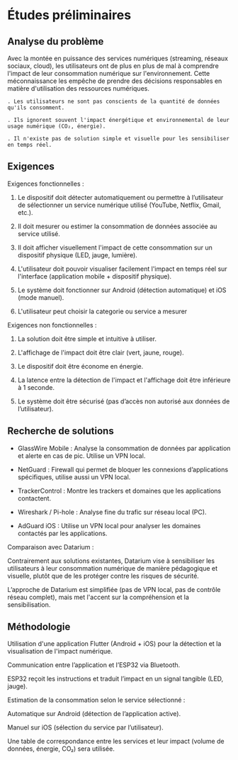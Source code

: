 # Études préliminaires

## Analyse du problème

Avec la montée en puissance des services numériques (streaming, réseaux sociaux, cloud), les utilisateurs ont de plus en plus de mal à comprendre l'impact de leur consommation numérique sur l'environnement. Cette méconnaissance les empêche de prendre des décisions responsables en matière d'utilisation des ressources numériques.

    . Les utilisateurs ne sont pas conscients de la quantité de données qu'ils consomment.

    . Ils ignorent souvent l'impact énergétique et environnemental de leur usage numérique (CO₂, énergie).

    . Il n'existe pas de solution simple et visuelle pour les sensibiliser en temps réel.

## Exigences

Exigences fonctionnelles :

1. Le dispositif doit détecter automatiquement ou permettre à l’utilisateur de sélectionner un service numérique utilisé (YouTube, Netflix, Gmail, etc.).

2. Il doit mesurer ou estimer la consommation de données associée au service utilisé.

3. Il doit afficher visuellement l'impact de cette consommation sur un dispositif physique (LED, jauge, lumière).

4. L'utilisateur doit pouvoir visualiser facilement l'impact en temps réel sur l'interface (application mobile + dispositif physique).

5. Le système doit fonctionner sur Android (détection automatique) et iOS (mode manuel).

6. L'utilisateur peut choisir la categorie ou service a mesurer 

Exigences non fonctionnelles :

1. La solution doit être simple et intuitive à utiliser.

2. L'affichage de l'impact doit être clair (vert, jaune, rouge).

3. Le dispositif doit être économe en énergie.

4. La latence entre la détection de l'impact et l'affichage doit être inférieure à 1 seconde.

5. Le système doit être sécurisé (pas d’accès non autorisé aux données de l’utilisateur).



## Recherche de solutions

- GlassWire Mobile : Analyse la consommation de données par application et alerte en cas de pic. Utilise un VPN local.

- NetGuard : Firewall qui permet de bloquer les connexions d’applications spécifiques, utilise aussi un VPN local.

- TrackerControl : Montre les trackers et domaines que les applications contactent.

- Wireshark / Pi-hole : Analyse fine du trafic sur réseau local (PC).

- AdGuard iOS : Utilise un VPN local pour analyser les domaines contactés par les applications.

Comparaison avec Datarium :

Contrairement aux solutions existantes, Datarium vise à sensibiliser les utilisateurs à leur consommation numérique de manière pédagogique et visuelle, plutôt que de les protéger contre les risques de sécurité.

L’approche de Datarium est simplifiée (pas de VPN local, pas de contrôle réseau complet), mais met l'accent sur la compréhension et la sensibilisation.



## Méthodologie

Utilisation d'une application Flutter (Android + iOS) pour la détection et la visualisation de l'impact numérique.

Communication entre l’application et l’ESP32 via Bluetooth.

ESP32 reçoit les instructions et traduit l’impact en un signal tangible (LED, jauge).

Estimation de la consommation selon le service sélectionné :

Automatique sur Android (détection de l’application active).

Manuel sur iOS (sélection du service par l’utilisateur).

Une table de correspondance entre les services et leur impact (volume de données, énergie, CO₂) sera utilisée.

